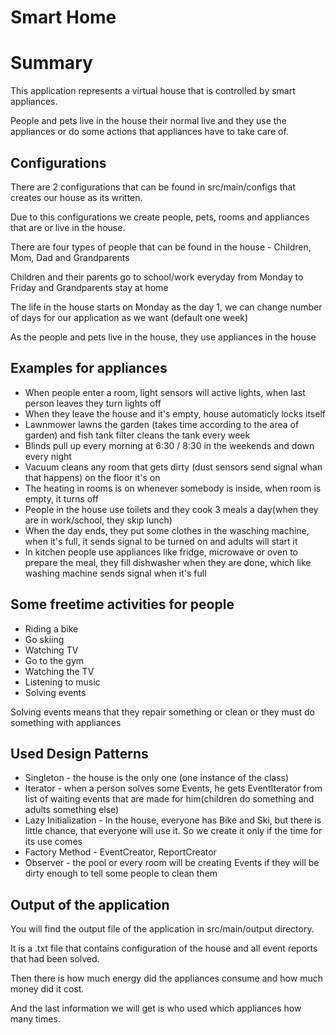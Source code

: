 # Smart Home
<h1>Summary</h1>
This application represents a virtual house that is controlled by smart appliances.<p>
People and pets live in the house their normal live and they use the appliances or do some actions that appliances have to take care of.<p>
<h2>Configurations</h2>
There are 2 configurations that can be found in src/main/configs that creates our house as its written.<p>

Due to this configurations we create people, pets, rooms and appliances that are or live in the house.<p>
There are four types of people that can be found in the house - Children, Mom, Dad and Grandparents<p>
Children and their parents go to school/work everyday from Monday to Friday and Grandparents stay at home<p>
The life in the house starts on Monday as the day 1, we can change number of days for our application as we want (default one week)<p>
As the people and pets live in the house, they use appliances in the house<p>
<h2>Examples for appliances</h2><p>
<ul>
<li>When people enter a room, light sensors will active lights, when last person leaves they turn lights off</li>
<li>When they leave the house and it's empty, house automaticly locks itself</li>
<li>Lawnmower lawns the garden (takes time according to the area of garden) and fish tank filter cleans the tank every week</li>
<li>Blinds pull up every morning at 6:30 / 8:30 in the weekends and down every night</li>
<li>Vacuum cleans any room that gets dirty (dust sensors send signal whan that happens) on the floor it's on</li>
<li>The heating in rooms is on whenever somebody is inside, when room is empty, it turns off</li>
<li>People in the house use toilets and they cook 3 meals a day(when they are in work/school, they skip lunch)</li>
<li>When the day ends, they put some clothes in the wasching machine, when it's full, it sends signal to be turned on and adults will start it</li>
<li>In kitchen people use appliances like fridge, microwave or oven to prepare the meal, they fill dishwasher when they are done, which like washing machine sends signal when it's full</li>
</ul>
<h2>
Some freetime activities for people
</h2><p>
<ul>
<li>Riding a bike</li>
<li>Go skiing</li>
<li>Watching TV</li>
<li>Go to the gym</li>
<li>Watching the TV</li>
<li>Listening to music</li>
<li>Solving events</li>
</ul>
Solving events means that they repair something or clean or they must do something with appliances<p>
<h2>Used Design Patterns</h2><p>
<ul>
<li>Singleton - the house is the only one (one instance of the class)</li>
<li>Iterator - when a person solves some Events, he gets EventIterator from list of waiting events that are made for him(children do something and adults something else)</li>
<li>Lazy Initialization - In the house, everyone has Bike and Ski, but there is little chance, that everyone will use it. So we create it only if the time for its use comes</li>
<li>Factory Method - EventCreator, ReportCreator</li>
<li>Observer - the pool or every room will be creating Events if they will be dirty enough to tell some people to clean them</li>
</ul>
<h2>Output of the application</h2><p>
You will find the output file of the application in src/main/output directory.<p>
It is a .txt file that contains configuration of the house and all event reports that had been solved.<p>
Then there is how much energy did the appliances consume and how much money did it cost.<p>
And the last information we will get is who used which appliances how many times.<p>
